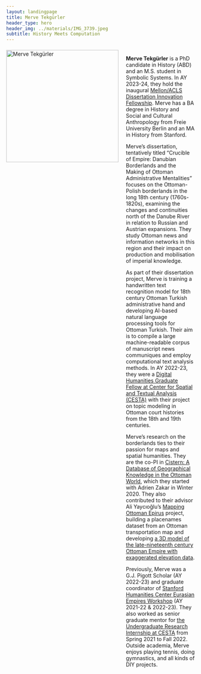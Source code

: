 ```yaml
---
layout: landingpage
title: Merve Tekgürler
header_type: hero
header_img: ../materials/IMG_3739.jpeg
subtitle: History Meets Computation
---
```


<div style="display: flex; align-items: flex-start; margin-top: 20px;">
    <img src="../materials/headshot.jpg" alt="Merve Tekgürler" style="margin-right: 20px; width: 300px; height: auto;">
    <div style="flex: 1;">
        <p><strong>Merve Tekgürler</strong> is a PhD candidate in History (ABD) and an M.S. student in Symbolic Systems. In AY 2023-24, they hold the inaugural <a href="https://www.acls.org/fellow-grantees/merve-tekgurler/">Mellon/ACLS Dissertation Innovation Fellowship</a>. Merve has a BA degree in History and Social and Cultural Anthropology from Freie University Berlin and an MA in History from Stanford.</p>
        <p>Merve’s dissertation, tentatively titled “Crucible of Empire: Danubian Borderlands and the Making of Ottoman Administrative Mentalities” focuses on the Ottoman-Polish borderlands in the long 18th century (1760s-1820s), examining the changes and continuities north of the Danube River in relation to Russian and Austrian expansions. They study Ottoman news and information networks in this region and their impact on production and mobilisation of imperial knowledge.</p>
        <p>As part of their dissertation project, Merve is training a handwritten text recognition model for 18th century Ottoman Turkish administrative hand and developing AI-based natural language processing tools for Ottoman Turkish. Their aim is to compile a large machine-readable corpus of manuscript news communiques and employ computational text analysis methods. In AY 2022-23, they were a <a href="https://cesta.stanford.edu/people/merve-tekgurler-0">Digital Humanities Graduate Fellow at Center for Spatial and Textual Analysis (CESTA)</a> with their project on topic modeling in Ottoman court histories from the 18th and 19th centuries.</p>
        <p>Merve’s research on the borderlands ties to their passion for maps and spatial humanities. They are the co-PI in <a href="https://geocistern.github.io/">Cistern: A Database of Geographical Knowledge in the Ottoman World</a>, which they started with Adrien Zakar in Winter 2020. They also contributed to their advisor Ali Yaycıoğlu’s <a href="https://ottoman.sites.stanford.edu/">Mapping Ottoman Epirus</a> project, building a placenames dataset from an Ottoman transportation map and developing <a href="https://arcg.is/rzyWW">a 3D model of the late-nineteenth century Ottoman Empire with exaggerated elevation data</a>.</p>
        <p>Previously, Merve was a G.J. Pigott Scholar (AY 2022-23) and graduate coordinator of <a href="https://shc.stanford.edu/stanford-humanities-center/workshops/eurasian-empires">Stanford Humanities Center Eurasian Empires Workshop</a> (AY 2021-22 & 2022-23). They also worked as senior graduate mentor for <a href="https://cesta.stanford.edu/students/undergraduate-programs">the Undergraduate Research Internship at CESTA</a> from Spring 2021 to Fall 2022. Outside academia, Merve enjoys playing tennis, doing gymnastics, and all kinds of DIY projects.</p>
    </div>
</div>
